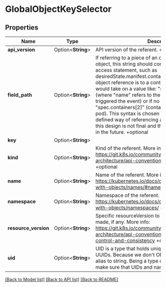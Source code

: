 # GlobalObjectKeySelector

## Properties

Name | Type | Description | Notes
------------ | ------------- | ------------- | -------------
**api_version** | Option<**String**> | API version of the referent. +optional | [optional]
**field_path** | Option<**String**> | If referring to a piece of an object instead of an entire object, this string should contain a valid JSON/Go field access statement, such as desiredState.manifest.containers[2]. For example, if the object reference is to a container within a pod, this would take on a value like: \"spec.containers{name}\" (where \"name\" refers to the name of the container that triggered the event) or if no container name is specified \"spec.containers[2]\" (container with index 2 in this pod). This syntax is chosen only to have some well-defined way of referencing a part of an object. TODO: this design is not final and this field is subject to change in the future. +optional | [optional]
**key** | Option<**String**> |  | [optional]
**kind** | Option<**String**> | Kind of the referent. More info: https://git.k8s.io/community/contributors/devel/sig-architecture/api-conventions.md#types-kinds +optional | [optional]
**name** | Option<**String**> | Name of the referent. More info: https://kubernetes.io/docs/concepts/overview/working-with-objects/names/#names +optional | [optional]
**namespace** | Option<**String**> | Namespace of the referent. More info: https://kubernetes.io/docs/concepts/overview/working-with-objects/namespaces/ +optional | [optional]
**resource_version** | Option<**String**> | Specific resourceVersion to which this reference is made, if any. More info: https://git.k8s.io/community/contributors/devel/sig-architecture/api-conventions.md#concurrency-control-and-consistency +optional | [optional]
**uid** | Option<**String**> | UID is a type that holds unique ID values, including UUIDs.  Because we don't ONLY use UUIDs, this is an alias to string.  Being a type captures intent and helps make sure that UIDs and names do not get conflated. | [optional]

[[Back to Model list]](../README.md#documentation-for-models) [[Back to API list]](../README.md#documentation-for-api-endpoints) [[Back to README]](../README.md)


